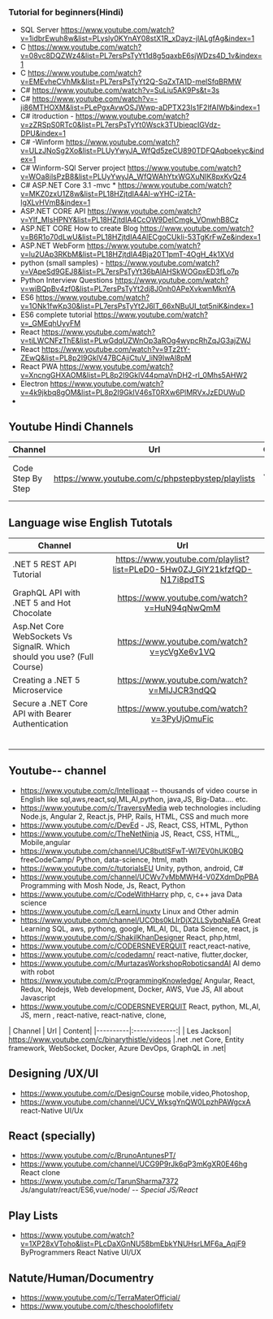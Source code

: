 ### Tutorial for beginners(Hindi)
* SQL Server https://www.youtube.com/watch?v=1idbrEwuh8w&list=PLysly0KYnAY08stX1R_xDayz-jlALgfAg&index=1 
* C https://www.youtube.com/watch?v=08vc8DQZWz4&list=PL7ersPsTyYt1d8g5qaxbE6sjWDzs4D_1v&index=1
* C https://www.youtube.com/watch?v=EMEvheCVhMk&list=PL7ersPsTyYt2Q-SqZxTA1D-melSfqBRMW
* C# https://www.youtube.com/watch?v=SuLiu5AK9Ps&t=3s
* C# https://www.youtube.com/watch?v=-ji86MTHOXM&list=PLePgxAvwOSJWwp-aDPTX23Is1F2lfAIWb&index=1
* C# itroduction  - https://www.youtube.com/watch?v=zZRSpS0RTc0&list=PL7ersPsTyYt0Wsck3TUbieqcIGVdz-DPU&index=1
* C# -Winform  https://www.youtube.com/watch?v=ULzJNoSg2Xo&list=PLUyYwyJA_WfQd5zeCU890TDFQAqboekyc&index=1
* C# Winform-SQl Server project https://www.youtube.com/watch?v=WOa8ilsPzB8&list=PLUyYwyJA_WfQWAhYtxWGXuNIK8pxKvQz4
* C# ASP.NET Core 3.1 -mvc * https://www.youtube.com/watch?v=MKZ0zxU1Z8w&list=PL18HZjtdIA4Al-wYHC-i2TA-lgXLvHVmB&index=1
* ASP.NET CORE API  https://www.youtube.com/watch?v=YIf_MIsHPNY&list=PL18HZjtdIA4CcOW9DeICmgk_VOnwhB8Cz
* ASP.NET CORE How to create Blog https://www.youtube.com/watch?v=B6R1o70dLwU&list=PL18HZjtdIA4AlECgoCUkIi-53TgKrFwZe&index=1
* ASP.NET WebForm https://www.youtube.com/watch?v=lu2UAp3RKbM&list=PL18HZjtdIA4Bja20T1pmT-4OgH_4k1XVd
* python (small samples) - https://www.youtube.com/watch?v=VApeSd9GEJ8&list=PL7ersPsTyYt36bAlAHSkWOGpxED3fLo7p
* Python   Interview Questions https://www.youtube.com/watch?v=wiBQpBv4zf0&list=PL7ersPsTyYt2dj8J0nh0APeXvkwnMknYA
* ES6  https://www.youtube.com/watch?v=1ONk1fwKp30&list=PL7ersPsTyYt2J6lT_66xNBuUI_tqt5niK&index=1
* ES6 complete tutorial https://www.youtube.com/watch?v=_GMEqhUyyFM
* React  https://www.youtube.com/watch?v=tiLWCNFzThE&list=PLwGdqUZWnOp3aROg4wypcRhZqJG3ajZWJ
* React https://www.youtube.com/watch?v=9Tz2tY-ZEwQ&list=PL8p2I9GklV47BCAjiCtuV_liN9IwAl8pM
* React PWA https://www.youtube.com/watch?v=XncngGHXAOM&list=PL8p2I9GklV44pmaVnDH2-rl_0Mhs5AHW2
* Electron https://www.youtube.com/watch?v=4k9jkbq8gOM&list=PL8p2I9GklV46sT0RXw6PlMRVxJzEDUWuD
* 

## Youtube Hindi Channels
| Channel   |      Url      |  Content |
|----------|:-------------:|------:|
| Code Step By Step |  https://www.youtube.com/c/phpstepbystep/playlists | React, JS, Vue, angular, pwa |


## Language wise English Tutotals
| Channel   |      Url      |
|----------|:-------------:|
| .NET 5 REST API Tutorial |  https://www.youtube.com/playlist?list=PLeD0-5Hw0ZJ_GlY21kfzfQD-N17i8pdTS  |
|GraphQL API with .NET 5 and Hot Chocolate|https://www.youtube.com/watch?v=HuN94qNwQmM|
|Asp.Net Core WebSockets Vs SignalR. Which should you use? (Full Course)|https://www.youtube.com/watch?v=ycVgXe6v1VQ|
|Creating a .NET 5 Microservice|https://www.youtube.com/watch?v=MIJJCR3ndQQ|
|Secure a .NET Core API with Bearer Authentication|https://www.youtube.com/watch?v=3PyUjOmuFic|
|||
|||
|||
|||
|||
|||



## Youtube-- channel

* https://www.youtube.com/c/Intellipaat -- thousands of video course in English  like sql,aws,react,sql,ML,AI,python, java,JS, Big-Data.... etc.
* https://www.youtube.com/c/TraversyMedia web technologies including Node.js, Angular 2, React.js, PHP, Rails, HTML, CSS and much more
* https://www.youtube.com/c/DevEd - JS, React, CSS, HTML, Python
* https://www.youtube.com/c/TheNetNinja JS, React, CSS, HTML,, Mobile,angular
* https://www.youtube.com/channel/UC8butISFwT-Wl7EV0hUK0BQ  freeCodeCamp/ Python, data-science, html, math
* https://www.youtube.com/c/tutorialsEU Unity, python, android, C#
* https://www.youtube.com/channel/UCWv7vMbMWH4-V0ZXdmDpPBA  Programming with Mosh Node, Js, React, Python
* https://www.youtube.com/c/CodeWithHarry php, c, c++  java Data science
* https://www.youtube.com/c/LearnLinuxtv Linux  and Other admin
* https://www.youtube.com/channel/UCObs0kLIrDjX2LLSybqNaEA  Great Learning SQL, aws, pythong, google, ML,AI, DL, Data Science, react, js 
* https://www.youtube.com/c/ShakilKhanDesigner React, php,html, 
* https://www.youtube.com/c/CODERSNEVERQUIT react,react-native, 
* https://www.youtube.com/c/codedamn/  react-native, flutter,docker,
* https://www.youtube.com/c/MurtazasWorkshopRoboticsandAI AI demo with robot
* https://www.youtube.com/c/ProgrammingKnowledge/   Angular, React, Redux, Nodejs, Web development, Docker, AWS, Vue JS, All about Javascript
* https://www.youtube.com/c/CODERSNEVERQUIT  React, python, ML,AI, JS, mern , react-native, react-native, clone, 

| Channel   |      Url      | Content|
|----------|:-------------:|
| Les Jackson|  https://www.youtube.com/c/binarythistle/videos |.net .net Core, Entity framework, WebSocket, Docker, Azure DevOps, GraphQL in .net|




## Designing /UX/UI
* https://www.youtube.com/c/DesignCourse mobile,video,Photoshop, 
* https://www.youtube.com/channel/UCV_WksgYnQW0LpzhPAWgcxA react-Native UI/Ux


## React (specially)
* https://www.youtube.com/c/BrunoAntunesPT/
* https://www.youtube.com/channel/UCG9P9rJk6qP3mKgXR0E46hg React clone
* https://www.youtube.com/c/TarunSharma7372 Js/angulatr/react/ES6,vue/node/ -- *Special JS/React*

## Play Lists 
* https://www.youtube.com/watch?v=1XP28xVToho&list=PLcDaXGnNU58bmEbkYNUHsrLMF6a_AqjF9  ByProgrammers React Native UI/UX

## Natute/Human/Documentry
* https://www.youtube.com/c/TerraMaterOfficial/ 
* https://www.youtube.com/c/theschooloflifetv 
